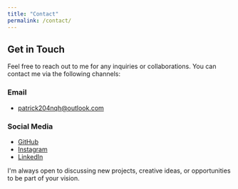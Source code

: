```yaml
---
title: "Contact"
permalink: /contact/
---
```


## Get in Touch

Feel free to reach out to me for any inquiries or collaborations. You can contact me via the following channels:

### Email
- [patrick204nqh@outlook.com](mailto:patrick204nqh@outlook.com)

### Social Media
- [GitHub](https://github.com/patrick204nqh)
- [Instagram](https://www.instagram.com/patrick204nqh)
- [LinkedIn](https://www.linkedin.com/in/patrick204nqh)

I'm always open to discussing new projects, creative ideas, or opportunities to be part of your vision.
